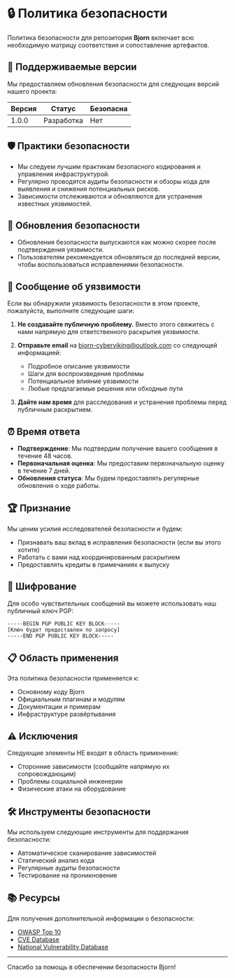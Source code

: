 # 🔒 Политика безопасности

Политика безопасности для репозитория **Bjorn** включает всю необходимую матрицу соответствия и сопоставление артефактов.

## 🧮 Поддерживаемые версии

Мы предоставляем обновления безопасности для следующих версий нашего проекта:

| Версия | Статус      | Безопасна |
| ------ |-------------| --------- |
| 1.0.0  | Разработка  | Нет       |

## 🛡️ Практики безопасности

- Мы следуем лучшим практикам безопасного кодирования и управления инфраструктурой.
- Регулярно проводятся аудиты безопасности и обзоры кода для выявления и снижения потенциальных рисков.
- Зависимости отслеживаются и обновляются для устранения известных уязвимостей.

## 📲 Обновления безопасности

- Обновления безопасности выпускаются как можно скорее после подтверждения уязвимости.
- Пользователям рекомендуется обновляться до последней версии, чтобы воспользоваться исправлениями безопасности.

## 🚨 Сообщение об уязвимости

Если вы обнаружили уязвимость безопасности в этом проекте, пожалуйста, выполните следующие шаги:

1. **Не создавайте публичную проблему.** Вместо этого свяжитесь с нами напрямую для ответственного раскрытия уязвимости.

2. **Отправьте email** на [bjorn-cyberviking@outlook.com](mailto:bjorn-cyberviking@outlook.com) со следующей информацией:

   - Подробное описание уязвимости
   - Шаги для воспроизведения проблемы
   - Потенциальное влияние уязвимости
   - Любые предлагаемые решения или обходные пути

3. **Дайте нам время** для расследования и устранения проблемы перед публичным раскрытием.

## ⏰ Время ответа

- **Подтверждение**: Мы подтвердим получение вашего сообщения в течение 48 часов.
- **Первоначальная оценка**: Мы предоставим первоначальную оценку в течение 7 дней.
- **Обновления статуса**: Мы будем предоставлять регулярные обновления о ходе работы.

## 🏆 Признание

Мы ценим усилия исследователей безопасности и будем:

- Признавать ваш вклад в исправления безопасности (если вы этого хотите)
- Работать с вами над координированным раскрытием
- Предоставлять кредиты в примечаниях к выпуску

## 🔐 Шифрование

Для особо чувствительных сообщений вы можете использовать наш публичный ключ PGP:

```
-----BEGIN PGP PUBLIC KEY BLOCK-----
[Ключ будет предоставлен по запросу]
-----END PGP PUBLIC KEY BLOCK-----
```

## 📋 Область применения

Эта политика безопасности применяется к:

- Основному коду Bjorn
- Официальным плагинам и модулям
- Документации и примерам
- Инфраструктуре развёртывания

## ⚠️ Исключения

Следующие элементы НЕ входят в область применения:

- Сторонние зависимости (сообщайте напрямую их сопровождающим)
- Проблемы социальной инженерии
- Физические атаки на оборудование

## 🛠️ Инструменты безопасности

Мы используем следующие инструменты для поддержания безопасности:

- Автоматическое сканирование зависимостей
- Статический анализ кода
- Регулярные аудиты безопасности
- Тестирование на проникновение

## 📚 Ресурсы

Для получения дополнительной информации о безопасности:

- [OWASP Top 10](https://owasp.org/www-project-top-ten/)
- [CVE Database](https://cve.mitre.org/)
- [National Vulnerability Database](https://nvd.nist.gov/)

---

Спасибо за помощь в обеспечении безопасности Bjorn!